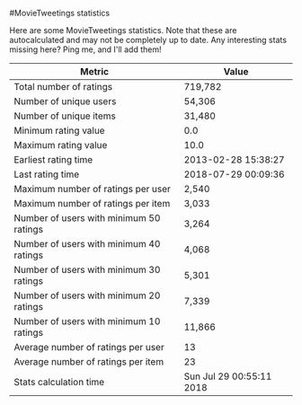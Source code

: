 #MovieTweetings statistics

Here are some MovieTweetings statistics. Note that these are autocalculated and may not be completely up to date. Any interesting stats missing here? Ping me, and I'll add them!

Metric | Value
--- | ---
Total number of ratings                 | 719,782
Number of unique users                  | 54,306
Number of unique items                  | 31,480
Minimum rating value                    | 0.0
Maximum rating value                    | 10.0
Earliest rating time                    | 2013-02-28 15:38:27
Last rating time                        | 2018-07-29 00:09:36
Maximum number of ratings per user      | 2,540
Maximum number of ratings per item      | 3,033
Number of users with minimum 50 ratings | 3,264
Number of users with minimum 40 ratings | 4,068
Number of users with minimum 30 ratings | 5,301
Number of users with minimum 20 ratings | 7,339
Number of users with minimum 10 ratings | 11,866
Average number of ratings per user      | 13
Average number of ratings per item      | 23
Stats calculation time                  | Sun Jul 29 00:55:11 2018

